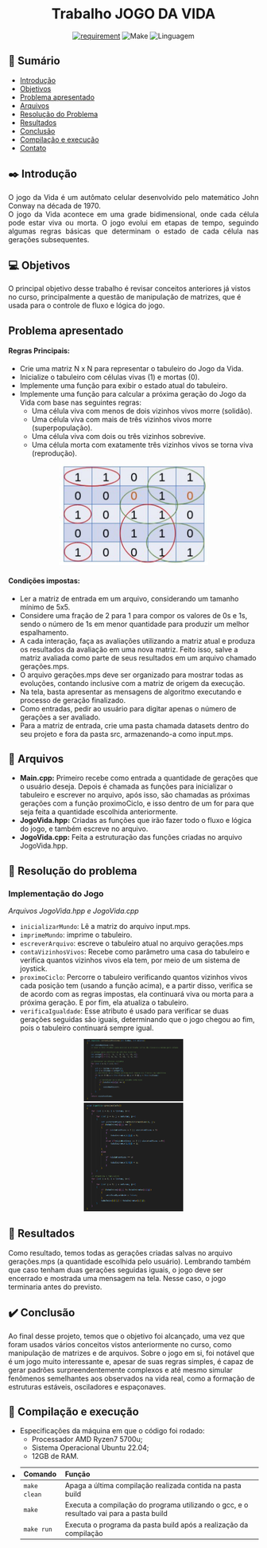 <h1 align="center"><b>Trabalho JOGO DA VIDA</b></h1>

<div align="center">
<!-- imagem -->

[![requirement](https://img.shields.io/badge/IDE-Visual%20Studio%20Code-informational)](https://code.visualstudio.com/docs/?dv=linux64_deb)
![Make](https://img.shields.io/badge/Compilacao-Make-orange)
![Linguagem](https://img.shields.io/badge/Linguagem-C%2B%2B-blue)
</div>

## 📌 Sumário
- [Introdução](#Introdução)
- [Objetivos](#Objetivos)
- [Problema apresentado](#Problema-apresentado)
- [Arquivos](#Arquivos)
- [Resolução do Problema](#Resolução-do-problema)
- [Resultados](#Resultados)
- [Conclusão](#Conclusão)
- [Compilação e execução](#Compilação-e-execução)
- [Contato](#Contato)

## ✒️ Introdução
<p align="justify">
    O jogo da Vida é um autômato celular desenvolvido pelo matemático John Conway na década de 1970. <br>
    O jogo da Vida acontece em uma grade bidimensional, onde cada célula pode estar viva ou morta. O jogo evolui em etapas de tempo, seguindo algumas regras básicas que determinam o estado de cada célula nas gerações subsequentes.<br>
</p>

## 💻 Objetivos
O principal objetivo desse trabalho é revisar conceitos anteriores já vistos no curso, principalmente a questão de manipulação de matrizes, que é usada para o controle de fluxo e lógica do jogo.

## Problema apresentado
<strong><h4>Regras Principais:</h4></strong>
- Crie uma matriz N x N para representar o tabuleiro do Jogo da Vida.
- Inicialize o tabuleiro com células vivas (1) e mortas (0).
- Implemente uma função para exibir o estado atual do tabuleiro.
- Implemente uma função para calcular a próxima geração do Jogo da Vida com base nas seguintes regras:
    - Uma célula viva com menos de dois vizinhos vivos morre (solidão).
    - Uma célula viva com mais de três vizinhos vivos morre (superpopulação).
    - Uma célula viva com dois ou três vizinhos sobrevive.
    - Uma célula morta com exatamente três vizinhos vivos se torna viva (reprodução).

<div align="center">
<img src="imgs/JogoDaVida.png" alt="Exemplo tabuleiro" width="300px"> 
</div>

<strong><h4>Condições impostas:</h4></strong>
- Ler a matriz de entrada em um arquivo, considerando um tamanho mínimo de 5x5.
- Considere uma fração de 2 para 1 para compor os valores de 0s e 1s, sendo o número de 1s em menor quantidade para produzir um melhor espalhamento.
- A cada interação, faça as avaliações utilizando a matriz atual e produza os resultados da avaliação em uma nova matriz. Feito isso, salve a matriz avaliada como parte de seus resultados em um arquivo chamado gerações.mps.
- O arquivo gerações.mps deve ser organizado para mostrar todas as evoluções, contando inclusive com a matriz de origem da execução.
- Na tela, basta apresentar as mensagens de algoritmo executando e processo de geração finalizado.
- Como entradas, pedir ao usuário para digitar apenas o número de gerações a ser avaliado.
- Para a matriz de entrada, crie uma pasta chamada datasets dentro do seu projeto e fora da pasta src, armazenando-a como input.mps.

## 📄 Arquivos
- **Main.cpp:** Primeiro recebe como entrada a quantidade de gerações que o usuário deseja. Depois é chamada as funções para inicializar o tabuleiro e escrever no arquivo, após isso, são chamadas as próximas gerações com a função proximoCiclo, e isso dentro de um for para que seja feita a quantidade escolhida anteriormente.
- **JogoVida.hpp:** Criadas as funções que irão fazer todo o fluxo e lógica do jogo, e também escreve no arquivo.
- **JogoVida.cpp:** Feita a estruturação das funções criadas no arquivo JogoVida.hpp.

## 🔨 Resolução do problema
<h3><b>Implementação do Jogo</b></h3>

*Arquivos JogoVida.hpp e JogoVida.cpp*<br>
- `inicializarMundo`: Lê a matriz do arquivo input.mps.
- `imprimeMundo`: imprime o tabuleiro.
- `escreverArquivo`: escreve o tabuleiro atual no arquivo gerações.mps
- `contaVizinhosVivos`: Recebe como parâmetro uma casa do tabuleiro e verifica quantos vizinhos vivos ela tem, por meio de um sistema de joystick.
- `proximoCiclo`: Percorre o tabuleiro verificando quantos vizinhos vivos cada posição tem (usando a função acima), e a partir disso, verifica se de acordo com as regras impostas, ela continuará viva ou morta para a próxima geração. E por fim, ela atualiza o tabuleiro.
- `verificaIgualdade`: Esse atributo é usado para verificar se duas gerações seguidas são iguais, determinando que o jogo chegou ao fim, pois o tabuleiro continuará sempre igual.
<div align="center">
<img src="imgs/FunçãovizinhosVivos.png" alt="Função contaVizinhosVivos" width="200px"> 
</div>
<div align="center">
<img src="imgs/FuncaoProximoCiclo.png" alt="Função proximoCiclo" width="200px"> 
</div>


## 🎯 Resultados
Como resultado, temos todas as gerações criadas salvas no arquivo gerações.mps (a quantidade escolhida pelo usuário). Lembrando também que caso tenham duas gerações seguidas iguais, o jogo deve ser encerrado e mostrada uma mensagem na tela. Nesse caso, o jogo terminaria antes do previsto.

## ✔️ Conclusão
Ao final desse projeto, temos que o objetivo foi alcançado, uma vez que foram usados vários conceitos vistos anteriormente no curso, como manipulação de matrizes e de arquivos. Sobre o jogo em si, foi notável que é um jogo muito interessante e, apesar de suas regras simples, é capaz de gerar padrões surpreendentemente complexos e até mesmo simular fenômenos semelhantes aos observados na vida real, como a formação de estruturas estáveis, osciladores e espaçonaves.

## 👾 Compilação e execução
* Especificações da máquina em que o código foi rodado:
  * Processador AMD Ryzen7 5700u;
  * Sistema Operacional Ubuntu 22.04;
  * 12GB de RAM.
* | Comando         | Função                                                                             |                     
  | ----------------| -----------------------------------------------------------------------------------|
  | `make clean`    | Apaga a última compilação realizada contida na pasta build                           |
  | `make`          | Executa a compilação do programa utilizando o gcc, e o resultado vai para a pasta build |
  | `make run`      | Executa o programa da pasta build após a realização da compilação                     |

